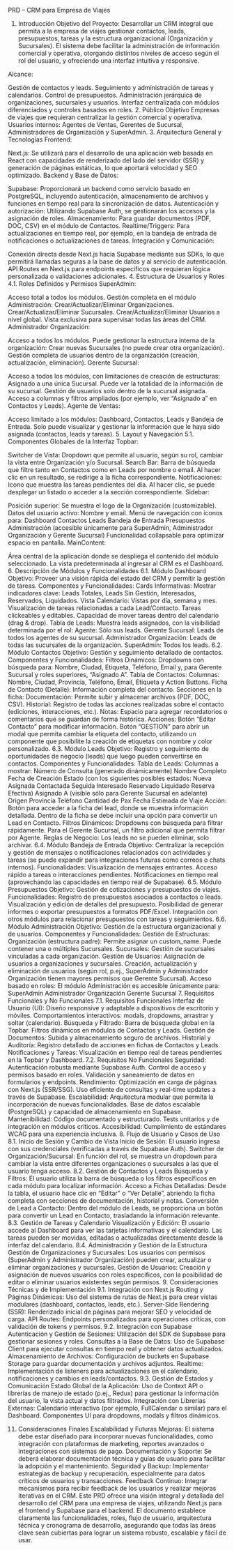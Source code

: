 PRD – CRM para Empresa de Viajes
1. Introducción
Objetivo del Proyecto:
Desarrollar un CRM integral que permita a la empresa de viajes gestionar contactos, leads, presupuestos, tareas y la estructura organizacional (Organización y Sucursales). El sistema debe facilitar la administración de información comercial y operativa, otorgando distintos niveles de acceso según el rol del usuario, y ofreciendo una interfaz intuitiva y responsive.

Alcance:

Gestión de contactos y leads.
Seguimiento y administración de tareas y calendarios.
Control de presupuestos.
Administración jerárquica de organizaciones, sucursales y usuarios.
Interfaz centralizada con módulos diferenciados y controles basados en roles.
2. Público Objetivo
Empresas de viajes que requieran centralizar la gestión comercial y operativa.
Usuarios internos: Agentes de Ventas, Gerentes de Sucursal, Administradores de Organización y SuperAdmin.
3. Arquitectura General y Tecnologías
Frontend:

Next.js: Se utilizará para el desarrollo de una aplicación web basada en React con capacidades de renderizado del lado del servidor (SSR) y generación de páginas estáticas, lo que aportará velocidad y SEO optimizado.
Backend y Base de Datos:

Supabase: Proporcionará un backend como servicio basado en PostgreSQL, incluyendo autenticación, almacenamiento de archivos y funciones en tiempo real para la sincronización de datos.
Autenticación y autorización: Utilizando Supabase Auth, se gestionarán los accesos y la asignación de roles.
Almacenamiento: Para guardar documentos (PDF, DOC, CSV) en el módulo de Contactos.
Realtime/Triggers: Para actualizaciones en tiempo real, por ejemplo, en la bandeja de entrada de notificaciones o actualizaciones de tareas.
Integración y Comunicación:

Conexión directa desde Next.js hacia Supabase mediante sus SDKs, lo que permitirá llamadas seguras a la base de datos y al servicio de autenticación.
API Routes en Next.js para endpoints específicos que requieran lógica personalizada o validaciones adicionales.
4. Estructura de Usuarios y Roles
4.1. Roles Definidos y Permisos
SuperAdmin:

Acceso total a todos los módulos.
Gestión completa en el módulo Administración:
Crear/Actualizar/Eliminar Organizaciones.
Crear/Actualizar/Eliminar Sucursales.
Crear/Actualizar/Eliminar Usuarios a nivel global.
Vista exclusiva para supervisar todas las áreas del CRM.
Administrador Organización:

Acceso a todos los módulos.
Puede gestionar la estructura interna de la organización:
Crear nuevas Sucursales (no puede crear otra organización).
Gestión completa de usuarios dentro de la organización (creación, actualización, eliminación).
Gerente Sucursal:

Acceso a todos los módulos, con limitaciones de creación de estructuras:
Asignado a una única Sucursal.
Puede ver la totalidad de la información de su sucursal.
Gestión de usuarios solo dentro de la sucursal asignada.
Acceso a columnas y filtros ampliados (por ejemplo, ver “Asignado a” en Contactos y Leads).
Agente de Ventas:

Acceso limitado a los módulos:
Dashboard, Contactos, Leads y Bandeja de Entrada.
Solo puede visualizar y gestionar la información que le haya sido asignada (contactos, leads y tareas).
5. Layout y Navegación
5.1. Componentes Globales de la Interfaz
Topbar:

Switcher de Vista: Dropdown que permite al usuario, según su rol, cambiar la vista entre Organización y/o Sucursal.
Search Bar: Barra de búsqueda que filtre tanto en Contactos como en Leads por nombre o email. Al hacer clic en un resultado, se redirige a la ficha correspondiente.
Notificaciones: Icono que muestra las tareas pendientes del día. Al hacer clic, se puede desplegar un listado o acceder a la sección correspondiente.
Sidebar:

Posición superior: Se muestra el logo de la Organización (customizable).
Datos del usuario activo: Nombre y email.
Menú de navegación con íconos para:
Dashboard
Contactos
Leads
Bandeja de Entrada
Presupuestos
Administración (accesible únicamente para SuperAdmin, Administrador Organización y Gerente Sucursal)
Funcionalidad collapsable para optimizar espacio en pantalla.
MainContent:

Área central de la aplicación donde se despliega el contenido del módulo seleccionado.
La vista predeterminada al ingresar al CRM es el Dashboard.
6. Descripción de Módulos y Funcionalidades
6.1. Módulo Dashboard
Objetivo: Proveer una visión rápida del estado del CRM y permitir la gestión de tareas.
Componentes y Funcionalidades:
Cards Informativas:
Mostrar indicadores clave: Leads Totales, Leads Sin Gestión, Interesados, Reservados, Liquidados.
Vista Calendario:
Vistas por día, semana y mes.
Visualización de tareas relacionadas a cada Lead/Contacto.
Tareas clickeables y editables.
Capacidad de mover tareas dentro del calendario (drag & drop).
Tabla de Leads:
Muestra leads asignados, con la visibilidad determinada por el rol:
Agente: Sólo sus leads.
Gerente Sucursal: Leads de todos los agentes de su sucursal.
Administrador Organización: Leads de todas las sucursales de la organización.
SuperAdmin: Todos los leads.
6.2. Módulo Contactos
Objetivo: Gestión y seguimiento detallado de contactos.
Componentes y Funcionalidades:
Filtros Dinámicos:
Dropdowns con búsqueda para: Nombre, Ciudad, Etiqueta, Teléfono, Email y, para Gerente Sucursal y roles superiores, “Asignado A”.
Tabla de Contactos:
Columnas: Nombre, Ciudad, Provincia, Teléfono, Email, Etiqueta y Action Buttons.
Ficha de Contacto (Detalle):
Información completa del contacto.
Secciones en la ficha:
Documentación: Permite subir y almacenar archivos (PDF, DOC, CSV).
Historial: Registro de todas las acciones realizadas sobre el contacto (ediciones, interacciones, etc.).
Notas: Espacio para agregar recordatorios o comentarios que se guardan de forma histórica.
Acciones:
Botón “Editar Contacto” para modificar información.
Botón “GESTION” para abrir un modal que permita cambiar la etiqueta del contacto, utilizando un componente que posibilite la creación de etiquetas con nombre y color personalizado.
6.3. Módulo Leads
Objetivo: Registro y seguimiento de oportunidades de negocio (leads) que luego pueden convertirse en contactos.
Componentes y Funcionalidades:
Tabla de Leads:
Columnas a mostrar:
Número de Consulta (generado dinámicamente)
Nombre Completo
Fecha de Creación
Estado (con los siguientes posibles estados:
Nueva
Asignada
Contactada
Seguida
Interesado
Reservado
Liquidado
Reserva Efectiva)
Asignado A (visible sólo para Gerente Sucursal en adelante)
Origen
Provincia
Teléfono
Cantidad de Pax
Fecha Estimada de Viaje
Acción:
Botón para acceder a la ficha del lead, donde se muestra información detallada.
Dentro de la ficha se debe incluir una opción para convertir un Lead en Contacto.
Filtros Dinámicos:
Dropdowns con búsqueda para filtrar rápidamente.
Para el Gerente Sucursal, un filtro adicional que permita filtrar por Agente.
Reglas de Negocio:
Los leads no se pueden eliminar, solo archivar.
6.4. Módulo Bandeja de Entrada
Objetivo: Centralizar la recepción y gestión de mensajes o notificaciones relacionados con actividades y tareas (se puede expandir para integraciones futuras como correos o chats internos).
Funcionalidades:
Visualización de mensajes entrantes.
Acceso rápido a tareas o interacciones pendientes.
Notificaciones en tiempo real (aprovechando las capacidades en tiempo real de Supabase).
6.5. Módulo Presupuestos
Objetivo: Gestión de cotizaciones y presupuestos de viajes.
Funcionalidades:
Registro de presupuestos asociados a contactos o leads.
Visualización y edición de detalles del presupuesto.
Posibilidad de generar informes o exportar presupuestos a formatos PDF/Excel.
Integración con otros módulos para relacionar presupuestos con tareas y seguimientos.
6.6. Módulo Administración
Objetivo: Gestión de la estructura organizacional y de usuarios.
Componentes y Funcionalidades:
Gestión de Estructuras:
Organización (estructura padre):
Permite asignar un custom_name.
Puede contener una o múltiples Sucursales.
Sucursales:
Gestión de sucursales vinculadas a cada organización.
Gestión de Usuarios:
Asignación de usuarios a organizaciones y sucursales.
Creación, actualización y eliminación de usuarios (según rol, p.ej., SuperAdmin y Administrador Organización tienen mayores permisos que Gerente Sucursal).
Acceso basado en roles:
El módulo Administración es accesible únicamente para:
SuperAdmin
Administrador Organización
Gerente Sucursal
7. Requisitos Funcionales y No Funcionales
7.1. Requisitos Funcionales
Interfaz de Usuario (UI):
Diseño responsive y adaptable a dispositivos de escritorio y móviles.
Comportamientos interactivos: modals, dropdowns, arrastrar y soltar (calendario).
Búsqueda y Filtrado:
Barra de búsqueda global en la Topbar.
Filtros dinámicos en módulos de Contactos y Leads.
Gestión de Documentos:
Subida y almacenamiento seguro de archivos.
Historial y Auditoría:
Registro detallado de acciones en fichas de Contactos y Leads.
Notificaciones y Tareas:
Visualización en tiempo real de tareas pendientes en la Topbar y Dashboard.
7.2. Requisitos No Funcionales
Seguridad:
Autenticación robusta mediante Supabase Auth.
Control de acceso y permisos basado en roles.
Validación y saneamiento de datos en formularios y endpoints.
Rendimiento:
Optimización en carga de páginas con Next.js (SSR/SSG).
Uso eficiente de consultas y real-time updates a través de Supabase.
Escalabilidad:
Arquitectura modular que permita la incorporación de nuevas funcionalidades.
Base de datos escalable (PostgreSQL) y capacidad de almacenamiento en Supabase.
Mantenibilidad:
Código documentado y estructurado.
Tests unitarios y de integración en módulos críticos.
Accesibilidad:
Cumplimiento de estándares WCAG para una experiencia inclusiva.
8. Flujo de Usuario y Casos de Uso
8.1. Inicio de Sesión y Cambio de Vista
Inicio de Sesión:
El usuario ingresa con sus credenciales (verificadas a través de Supabase Auth).
Switcher de Organización/Sucursal:
En función del rol, se muestra un dropdown para cambiar la vista entre diferentes organizaciones o sucursales a las que el usuario tenga acceso.
8.2. Gestión de Contactos y Leads
Búsqueda y Filtros:
El usuario utiliza la barra de búsqueda o los filtros específicos en cada módulo para localizar información.
Acceso a Fichas Detalladas:
Desde la tabla, el usuario hace clic en “Editar” o “Ver Detalle”, abriendo la ficha completa con secciones de documentación, historial y notas.
Conversión de Lead a Contacto:
Dentro del módulo de Leads, se proporciona un botón para convertir un Lead en Contacto, trasladando la información relevante.
8.3. Gestión de Tareas y Calendario
Visualización y Edición:
El usuario accede al Dashboard para ver las tarjetas informativas y el calendario.
Las tareas pueden ser movidas, editadas o actualizadas directamente desde la interfaz del calendario.
8.4. Administración y Gestión de la Estructura
Gestión de Organizaciones y Sucursales:
Los usuarios con permisos (SuperAdmin y Administrador Organización) pueden crear, actualizar o eliminar organizaciones y sucursales.
Gestión de Usuarios:
Creación y asignación de nuevos usuarios con roles específicos, con la posibilidad de editar o eliminar usuarios existentes según permisos.
9. Consideraciones Técnicas y de Implementación
9.1. Integración con Next.js
Routing y Páginas Dinámicas:
Uso del sistema de rutas de Next.js para crear vistas modulares (dashboard, contactos, leads, etc.).
Server-Side Rendering (SSR):
Renderizado inicial de páginas para mejorar SEO y velocidad de carga.
API Routes:
Endpoints personalizados para operaciones críticas, con validación de tokens y permisos.
9.2. Integración con Supabase
Autenticación y Gestión de Sesiones:
Utilización del SDK de Supabase para gestionar sesiones y roles.
Consultas a la Base de Datos:
Uso de Supabase Client para ejecutar consultas en tiempo real y obtener datos actualizados.
Almacenamiento de Archivos:
Configuración de buckets en Supabase Storage para guardar documentación y archivos adjuntos.
Realtime:
Implementación de listeners para actualizaciones en el calendario, notificaciones y cambios en leads/contactos.
9.3. Gestión de Estados y Comunicación
Estado Global de la Aplicación:
Uso de Context API o librerías de manejo de estado (p.ej., Redux) para gestionar la información del usuario, la vista actual y datos filtrados.
Integración con Librerías Externas:
Calendario interactivo (por ejemplo, FullCalendar o similar) para el Dashboard.
Componentes UI para dropdowns, modals y filtros dinámicos.


11. Consideraciones Finales
Escalabilidad y Futuras Mejoras:
El sistema debe estar diseñado para incorporar nuevas funcionalidades, como integración con plataformas de marketing, reportes avanzados o integraciones con sistemas de pago.
Documentación y Soporte:
Se deberá elaborar documentación técnica y guías de usuario para facilitar la adopción y el mantenimiento.
Seguridad y Backup:
Implementar estrategias de backup y recuperación, especialmente para datos críticos de usuarios y transacciones.
Feedback Continuo:
Integrar mecanismos para recibir feedback de los usuarios y realizar mejoras iterativas en el CRM.
Este PRD ofrece una visión integral y detallada del desarrollo del CRM para una empresa de viajes, utilizando Next.js para el frontend y Supabase para el backend. El documento establece claramente las funcionalidades, roles, flujo de usuario, arquitectura técnica y cronograma de desarrollo, asegurando que todas las áreas clave sean cubiertas para lograr un sistema robusto, escalable y fácil de usar.







